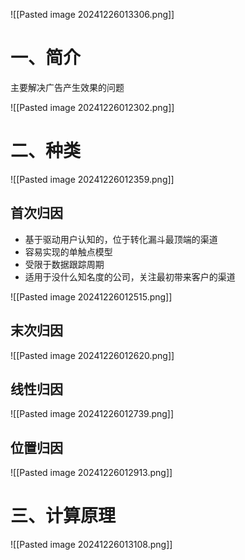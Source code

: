![[Pasted image 20241226013306.png]]
# 一、简介

主要解决广告产生效果的问题

![[Pasted image 20241226012302.png]]

# 二、种类

![[Pasted image 20241226012359.png]]

## 首次归因

* 基于驱动用户认知的，位于转化漏斗最顶端的渠道
* 容易实现的单触点模型
* 受限于数据跟踪周期
* 适用于没什么知名度的公司，关注最初带来客户的渠道

![[Pasted image 20241226012515.png]]

## 末次归因

![[Pasted image 20241226012620.png]]

## 线性归因

![[Pasted image 20241226012739.png]]

## 位置归因

![[Pasted image 20241226012913.png]]

# 三、计算原理

![[Pasted image 20241226013108.png]]

